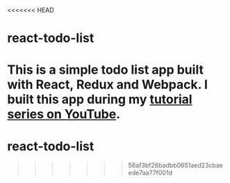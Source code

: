 <<<<<<< HEAD
# react-todo-list

This is a simple todo list app built with React, Redux and Webpack. I built this app during my [tutorial series on YouTube](https://www.youtube.com/playlist?list=PLQDnxXqV213JJFtDaG0aE9vqvp6Wm7nBg).
=======
# react-todo-list
>>>>>>> 56af3bf28badbb0651aed23cbaeede7aa77f001d
